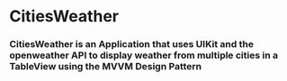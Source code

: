 # CitiesWeather

### CitiesWeather is an Application that uses UIKit and the openweather API to display weather from multiple cities in a TableView using the MVVM Design Pattern

